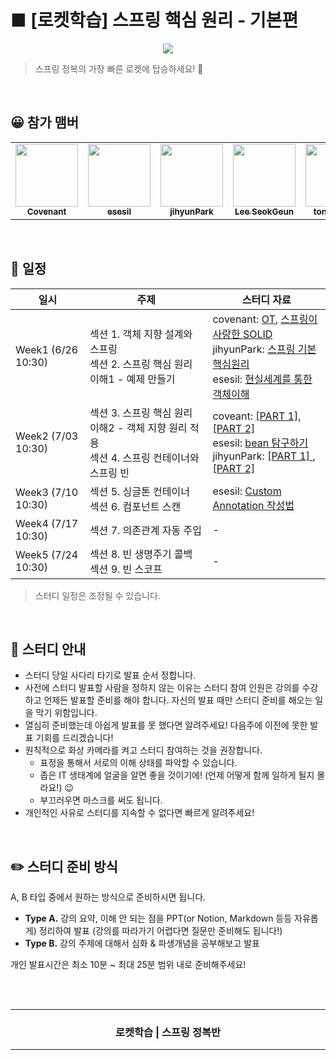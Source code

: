 <h1>
■ [로켓학습] 스프링 핵심 원리 - 기본편
</h1>

<p align="center">
    <img src="./_raw/rocket.jpg" />
</p>

> 스프링 정복의 가장 빠른 로켓에 탑승하세요! 🚀 

<br />

## 😀 참가 맴버

<table>
  <tr>
    <td align="center"><a href="https://github.com/KoEonYack"><img src="https://avatars.githubusercontent.com/u/28642484?v=4?s=100" width="100px;" alt=""/><br /><sub><b>Covenant</b></sub></a><br /></td>
    <td align="center"><a href="https://github.com/esesil"><img src="https://avatars.githubusercontent.com/u/72774479?v=4?s=100" width="100px;" alt=""/><br /><sub><b>esesil</b></sub></a><br /></td>
    <td align="center"><a href="https://github.com/jihyunhillpark"><img src="https://avatars.githubusercontent.com/u/29705409?v=4?s=100" width="100px;" alt=""/><br /><sub><b>jihyunPark</b></sub></a><br /></td>
    <td align="center"><a href="https://github.com/leesg619"><img src="https://avatars.githubusercontent.com/u/52132929?v=4?s=100" width="100px;" alt=""/><br /><sub><b>Lee SeokGeun
</b></sub></a><br /></td>
    <td align="center"><a href="https://github.com/tongnamuu"><img src="https://avatars.githubusercontent.com/u/33937684?v=4?s=100" width="100px;" alt=""/><br /><sub><b>tongnamuu</b></sub></a><br /></td>
    <td align="center"><a href="https://github.com/yu-jin-song"><img src="https://avatars.githubusercontent.com/u/74666378?v=4?s=100" width="100px;" alt=""/><br /><sub><b>Yujin Song
</b></sub></a><br /></td>
</tr>
</table>

<br />

## 📅 일정

<table>
    <thead>
        <tr>
            <th> 일시 </th>
            <th> 주제 </th>
            <th> 스터디 자료 </th>
        </tr>
    </thead>
    <tbody>        
        <tr>
            <td> Week1 (6/26 10:30) </td>
            <td> 
                섹션 1. 객체 지향 설계와 스프링 <br />
                섹션 2. 스프링 핵심 원리 이해1 - 예제 만들기
            </td>
            <td> 
            covenant: <a href="https://github.com/covenant-lab/rocket-study-spring-core-basic/blob/master/week1/covenant/%EB%A1%9C%EC%BC%93%EC%8A%A4%ED%84%B0%EB%94%94_OT.pdf">OT</a>, <a href="https://github.com/covenant-lab/rocket-study-spring-core-basic/blob/master/week1/covenant/week1_%EC%8A%A4%ED%94%84%EB%A7%81%EC%9D%B4_%EC%82%AC%EB%9E%91%ED%95%9C_SOLID.pdf">스프링이 사랑한 SOLID</a><br />
            jihyunPark: <a href="https://jihyunhillpark.github.io/springframework/Spring-fundamental1/"> 스프링 기본 핵심원리 </a><br />
            esesil: <a href="https://github.com/covenant-lab/rocket-study-spring-core-basic/blob/master/week1/esesil/week1_%ED%98%84%EC%8B%A4%EC%84%B8%EA%B3%84%EB%A5%BC%20%ED%86%B5%ED%95%9C%20%EA%B0%9D%EC%B2%B4%EC%9D%B4%ED%95%B4.pdf">현실세계를 통한 객체이해</a><br />
            </td>
        </tr>
        <tr>
            <td> Week2 (7/03 10:30) </td>
            <td> 
                섹션 3. 스프링 핵심 원리 이해2 - 객체 지향 원리 적용 <br />
                섹션 4. 스프링 컨테이너와 스프링 빈 
            </td>
            <td> 
                coveant: <a href="https://github.com/covenant-lab/rocket-study-spring-core-basic/blob/master/week2/covenant/week2_%EC%95%84%EC%A3%BC%EC%9E%91%EC%9D%80_%EB%B9%88_%EC%9D%B4%EC%95%BC%EA%B8%B0_1.pdf">[PART 1]</a>, <a href="https://github.com/covenant-lab/rocket-study-spring-core-basic/blob/master/week2/covenant/week2_%EC%95%84%EC%A3%BC%EC%9E%91%EC%9D%80_%EB%B9%88_%EC%9D%B4%EC%95%BC%EA%B8%B0_2.pdf">[PART 2]</a><br />
                esesil: <a href="https://github.com/covenant-lab/rocket-study-spring-core-basic/blob/master/week2/esesil/week2_%EB%B9%88%20%ED%83%90%EA%B5%AC%ED%95%98%EA%B8%B0.pdf">bean 탐구하기</a><br />
                jihyunPark: <a href="https://jihyunhillpark.github.io/springframework/spring-fundamental3-copy/"> [PART 1] </a>, <a href="https://jihyunhillpark.github.io/springframework/spring-fundamental4/"> [PART 2] </a><br />
            </td>
        </tr>
        <tr>
            <td> Week3 (7/10 10:30) </td>
            <td> 
                섹션 5. 싱글톤 컨테이너 <br />
                섹션 6. 컴포넌트 스캔
            </td>
            <td> 
            esesil: <a href="https://github.com/covenant-lab/rocket-study-spring-core-basic/blob/master/week3/esesil/week3_Custom-Annotation%20%EC%9E%91%EC%84%B1%EB%B2%95.pdf">Custom Annotation 작성법</a><br />
            </td>
        </tr>
        <tr>
            <td> Week4 (7/17 10:30) </td>
            <td> 
                섹션 7. 의존관계 자동 주입 <br />
            </td>
            <td> 
            -
            </td>
        </tr>
        <tr>
            <td> Week5 (7/24 10:30) </td>
            <td> 
                섹션 8. 빈 생명주기 콜백 <br /> 
                섹션 9. 빈 스코프
            </td>
            <td> 
            -
            </td>
        </tr>
    </tbody>
</table>

> 스터디 일정은 조정될 수 있습니다.

<br />

## 📣 스터디 안내

- 스터디 당일 사다리 타기로 발표 순서 정합니다.
- 사전에 스터디 발표할 사람을 정하지 않는 이유는 스터디 참여 인원은 강의를 수강하고 언제든 발표할 준비를 해야 합니다. 자신의 발표 때만 스터디 준비를 해오는 일을 막기 위함입니다.
- 열심히 준비했는데 아쉽게 발표를 못 했다면 알려주세요! 다음주에 이전에 못한 발표 기회를 드리겠습니다!
- 원칙적으로 화상 카메라를 켜고 스터디 참여하는 것을 권장합니다.
    - 표정을 통해서 서로의 이해 상태를 파악할 수 있습니다.
    - 좁은 IT 생태계에 얼굴을 알면 좋을 것이기에! (언제 어떻게 함께 일하게 될지 몰라요!) 😉
    - 부끄러우면 마스크를 써도 됩니다.
- 개인적인 사유로 스터디를 지속할 수 없다면 빠르게 알려주세요! 

<br />

## ✏️ 스터디 준비 방식

A, B 타입 중에서 원하는 방식으로 준비하시면 됩니다. 

- __Type A.__ 강의 요약, 이해 안 되는 점을 PPT(or Notion, Markdown 등등 자유롭게) 정리하여 발표 (강의를 따라가기 어렵다면 질문만 준비해도 됩니다!)
- __Type B.__ 강의 주제에 대해서 심화 & 파생개념을 공부해보고 발표

개인 발표시간은 최소 10분 ~ 최대 25분 범위 내로 준비해주세요!


<br />
<br />

<!-- Bottom -->
<hr />

<div align=center>
    <h3> 로켓학습 | 스프링 정복반 </h3>
</div>

<hr />
